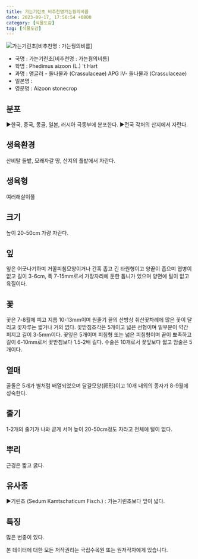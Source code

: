 ```yaml
---
title: 가는기린초_비추천명가는꿩의비름
date: 2023-09-17, 17:50:54 +0800
category: [식물도감]
tag: [식물도감]
---
```




![가는기린초[비추천명 : 가는꿩의비름]](/assects/img/fileUpload/plants/basic/Crassulaceae/Sedum/18443/1_th2.JPG)
- 국명 : 가는기린초[비추천명 : 가는꿩의비름]
- 학명 : Phedimus aizoon (L.) 't Hart
- 과명 : 앵글러 - 돌나물과 (Crassulaceae) APG Ⅳ- 돌나물과 (Crassulaceae)
- 일본명 : 
- 영문명 : Aizoon stonecrop


## 분포
▶한국, 중국, 몽골, 일본, 러시아 극동부에 분포한다.
▶전국 각처의 산지에서 자란다.
## 생육환경
산비탈 돌밭, 모래자갈 땅, 산지의 풀밭에서 자란다.
## 생육형
여러해살이풀 
## 크기
높이 20-50cm 가량 자란다.
## 잎
잎은 어긋나기하며 거꿀피침모양이거나 간혹 좁고 긴 타원형이고 양끝이 좁으며 엽병이 없고 길이 3-6cm, 폭 7-15mm로서 가장자리에 둔한 톱니가 있으며 양면에 털이 없고 육질이다.
## 꽃
꽃은 7-8월에 피고 지름 10-13mm이며 원줄기 끝의 산방상 취산꽃차례에 많은 꽃이 달리고 꽃자루는 짧거나 거의 없다. 꽃받침조각은 5개이고 넓은 선형이며 밑부분이 약간 퍼지고 길이 3-5mm이다. 꽃잎은 5개이며 피침형 또는 넓은 피침형이며 끝이 뾰족하고 길이 6-10mm로서 꽃받침보다 1.5-2배 길다. 수술은 10개로서 꽃잎보다 짧고 암술은 5개이다.
## 열매
골돌은 5개가 별처럼 배열되었으며 달걀모양(卵形)이고 10개 내외의 종자가 8-9월에 성숙한다.
## 줄기
1-2개의 줄기가 나와 곧게 서며 높이 20-50cm정도 자라고 전체에 털이 없다.
## 뿌리
근경은 짧고 굵다.
## 유사종
▶기린초 (Sedum Kamtschaticum Fisch.) : 가는기린초보다 잎이 넓다.
## 특징
많은 변종이 있다.






본 데이터에 대한 모든 저작권리는 국립수목원 또는 원저작자에게 있습니다.
